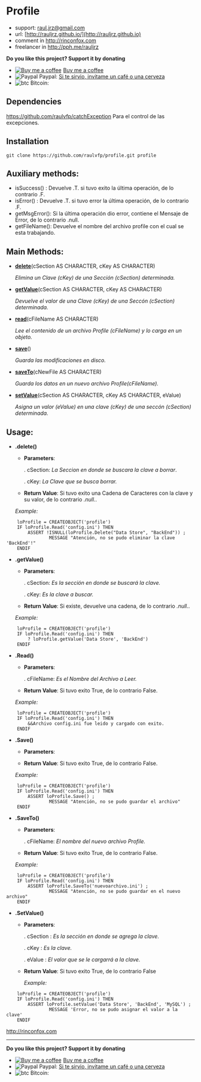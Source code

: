 # Profile

* support: raul.jrz@gmail.com
* url: [http://rauljrz.github.io/](http://rauljrz.github.io)
* comment in http://rinconfox.com
* freelancer in http://pph.me/rauljrz

**Do you like this project? Support it by donating**

- <a class="bmc-button" target="_blank" href="https://www.buymeacoffee.com/rauljrz"><img src="https://www.buymeacoffee.com/assets/img/BMC-btn-logo.svg" alt="Buy me a coffee"><span style="margin-left:5px">Buy me a coffee</span></a>
- ![Paypal](https://raw.githubusercontent.com/reek/anti-adblock-killer/gh-pages/images/paypal.png) Paypal: [Si te sirvio, invitame un café o una cerveza](https://www.paypal.me/rauljrz)
- ![btc](https://camo.githubusercontent.com/4bc31b03fc4026aa2f14e09c25c09b81e06d5e71/687474703a2f2f7777772e6d6f6e747265616c626974636f696e2e636f6d2f696d672f66617669636f6e2e69636f) Bitcoin:

## Dependencies
https://github.com/raulvfp/catchException
    Para el control de las excepciones.

## Installation
```
git clone https://github.com/raulvfp/profile.git profile
```

## Auxiliary methods:
- isSuccess()  : Devuelve .T. si tuvo exito la última operación, de lo contrario .F.
- isError()    : Devuelve .T. si tuvo error la última operación, de lo contrario .F.
- getMsgError(): Si la última operación dio error, contiene el Mensaje de Error, de lo contrario .null.
- getFileName(): Devuelve el nombre del archivo profile con el cual se esta trabajando.

## Main Methods:

- [**delete**](#delete)(cSection AS CHARACTER, cKey AS CHARACTER)

	_Elimina un Clave (cKey) de una Sección (cSection) determinada._
    
- [**getValue**](#getvalue)(cSection AS CHARACTER, cKey AS CHARACTER)

	_Devuelve el valor de una Clave (cKey) de una Seccón (cSection) determinada._
    
- [**read**](#read)(cFileName AS CHARACTER)

	_Lee el contenido de un archivo Profile (cFileName) y lo carga en un objeto._
    
- [**save**](#save)()

	_Guarda las modificaciones en disco._
    
- [**saveTo**](#saveto)(cNewFile AS CHARACTER)

	_Guarda los datos en un nuevo archivo Profile(cFileName)._
    
- [**setValue**](#setvalue)(cSection AS CHARACTER, cKey AS CHARACTER, eValue)

	_Asigna un valor (eValue) en una clave (cKey) de una seccón (cSection) determinada._

## Usage:
- **.delete()**
    + **Parameters**:

		. cSection: _La Seccion en donde se buscara la clave a borrar_.
	
		. cKey: _La Clave que se busca borrar._
        
    + **Return Value**: Si tuvo exito una Cadena de Caracteres con la clave y su valor, de lo contrario _.null._.

	*Example:*

```
	loProfile = CREATEOBJECT('profile')
	IF loProfile.Read('config.ini') THEN
    	ASSERT !ISNULL(loProfile.Delete("Data Store", "BackEnd")) ;
        		MESSAGE "Atención, no se pudo eliminar la clave 'BackEnd'!"
	ENDIF
```


- **.getValue()**
	+ **Parameters**:
	
		. cSection: _Es la sección en donde se buscará la clave._
		
		. cKey: _Es la clave a buscar._

	+ **Return Value**: Si existe, devuelve una cadena, de lo contrario _.null._.

	*Example:*

```
	loProfile = CREATEOBJECT('profile')
	IF loProfile.Read('config.ini') THEN
		? loProfile.getValue('Data Store', 'BackEnd')
	ENDIF
```


- **.Read()**
    + **Parameters**: 
    
    	. cFileName: _Es el Nombre del Archivo a Leer._
        
    + **Return Value**: Si tuvo exito True, de lo contrario False.

	*Example:*

```
	loProfile = CREATEOBJECT('profile')
	IF loProfile.Read('config.ini') THEN
		&&Archivo config.ini fue leido y cargado con exito.
	ENDIF
```


- **.Save()**
    + **Parameters**:
        
    + **Return Value**: Si tuvo exito True, de lo contrario False.

	*Example:*

```
	loProfile = CREATEOBJECT('profile')
	IF loProfile.Read('config.ini') THEN
		ASSERT loProfile.Save() ;
        		MESSAGE "Atención, no se pudo guardar el archivo"
	ENDIF
```


- **.SaveTo()**
    + **Parameters**:
    
    	. cFileName: _El nombre del nuevo archivo Profile._
        
    + **Return Value**: Si tuvo exito True, de lo contrario False.

	*Example:*

```
	loProfile = CREATEOBJECT('profile')
	IF loProfile.Read('config.ini') THEN
		ASSERT loProfile.SaveTo('nuevoarchivo.ini') ;
        		MESSAGE "Atención, no se pudo guardar en el nuevo archivo"
	ENDIF
```


- **.SetValue()**
	+ **Parameters**:
	
		. cSection : _Es la sección en donde se agrega la clave._
		
		. cKey     : _Es la clave._
		
		. eValue   : _El valor que se le cargarrá a la clave._

	+ **Return Value**: Si tuvo exito True, de lo contrario False

	  *Example:*

```
	loProfile = CREATEOBJECT('profile')
	IF loProfile.Read('config.ini') THEN
		ASSERT loProfile.setValue('Data Store', 'BackEnd', 'MySQL') ;
        		MESSAGE 'Error, no se pudo asignar el valor a la clave'
	ENDIF
```


http://rinconfox.com

---

**Do you like this project? Support it by donating**

- <a class="bmc-button" target="_blank" href="https://www.buymeacoffee.com/rauljrz"><img src="https://www.buymeacoffee.com/assets/img/BMC-btn-logo.svg" alt="Buy me a coffee"><span style="margin-left:5px">Buy me a coffee</span></a>
- ![Paypal](https://raw.githubusercontent.com/reek/anti-adblock-killer/gh-pages/images/paypal.png) Paypal: [Si te sirvio, invitame un café o una cerveza](https://www.paypal.me/rauljrz)
- ![btc](https://camo.githubusercontent.com/4bc31b03fc4026aa2f14e09c25c09b81e06d5e71/687474703a2f2f7777772e6d6f6e747265616c626974636f696e2e636f6d2f696d672f66617669636f6e2e69636f) Bitcoin:
